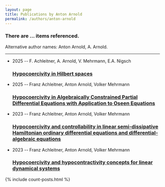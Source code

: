 ```yaml
---
layout: page
title: Publications by Anton Arnold
permalink: /authors/anton-arnold
---
```


<h3 id="number-posts">There are ... items referenced.</h3>
<p id='info-authors'>Alternative author names: Anton Arnold, A. Arnold.</p>
<hr />
<ul class="post-list">
<li><span class='post-meta'>2025 -- F. Achleitner, A. Arnold, V. Mehrmann, E.A. Nigsch</span><h3><a class='post-link' href="{{ site.baseurl }}/hypocoercivity-in-hilbert-spaces">Hypocoercivity in Hilbert spaces</a></h3></li>
<li><span class='post-meta'>2025 -- Franz Achleitner, Anton Arnold, Volker Mehrmann</span><h3><a class='post-link' href="{{ site.baseurl }}/hypocoercivity-in-algebraically-constrained-partial-differential-equations-with-application-to-oseen-equations">Hypocoercivity in Algebraically Constrained Partial Differential Equations with Application to Oseen Equations</a></h3></li>
<li><span class='post-meta'>2023 -- Franz Achleitner, Anton Arnold, Volker Mehrmann</span><h3><a class='post-link' href="{{ site.baseurl }}/hypocoercivity-and-controllability-in-linear-semi-dissipative-hamiltonian-ordinary-differential-equations-and-differential-algebraic-equations">Hypocoercivity and controllability in linear semi‐dissipative Hamiltonian ordinary differential equations and differential‐algebraic equations</a></h3></li>
<li><span class='post-meta'>2023 -- Franz Achleitner, Anton Arnold, Volker Mehrmann</span><h3><a class='post-link' href="{{ site.baseurl }}/hypocoercivity-and-hypocontractivity-concepts-for-linear-dynamical-systems">Hypocoercivity and hypocontractivity concepts for linear dynamical systems</a></h3></li>

</ul>
{% include count-posts.html %}

